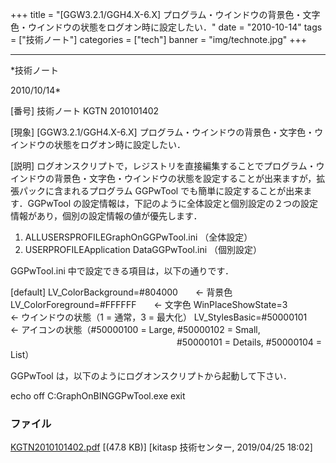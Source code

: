 ﻿+++
title = "[GGW3.2.1/GGH4.X-6.X] プログラム・ウインドウの背景色・文字色・ウインドウの状態をログオン時に設定したい．"
date = "2010-10-14"
tags = ["技術ノート"]
categories = ["tech"]
banner = "img/technote.jpg"
+++

-----------------------------------------------------------------------------------------------------------------------------

*技術ノート

2010/10/14*


[番号]
技術ノート KGTN 2010101402

[現象]
[GGW3.2.1/GGH4.X-6.X]
プログラム・ウインドウの背景色・文字色・ウインドウの状態をログオン時に設定したい．

[説明]
ログオンスクリプトで，レジストリを直接編集することでプログラム・ウインドウの背景色・文字色・ウインドウの状態を設定することが出来ますが，拡張パックに含まれるプログラム
GGPwTool でも簡単に設定することが出来ます．GGPwTool
の設定情報は，下記のように全体設定と個別設定の２つの設定情報があり，個別の設定情報の値が優先します．

1) ALLUSERSPROFILEGraphOnGGPwTool.ini （全体設定）
2) USERPROFILEApplication DataGGPwTool.ini （個別設定）

GGPwTool.ini 中で設定できる項目は，以下の通りです．

[default]
LV_ColorBackground=#804000　　← 背景色
LV_ColorForeground=#FFFFFF　　← 文字色
WinPlaceShowState=3　　　　　　← ウインドウの状態（1 = 通常，3 =
最大化）
LV_StylesBasic=#50000101　　　← アイコンの状態（#50000100 = Large,
#50000102 = Small,
　　　　　　　　　　　　　　　　　　　#50000101 = Details, #50000104 =
List）

GGPwTool は，以下のようにログオンスクリプトから起動して下さい．

echo off
C:GraphOnBINGGPwTool.exe
exit


### ファイル

 
 


[KGTN2010101402.pdf](http://techreport.kitasp.net/attachments/download/4244/KGTN2010101402.pdf)
 [(47.8 KB)] [kitasp 技術センター, 2019/04/25
18:02]


 


 

